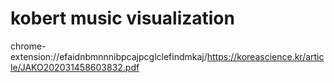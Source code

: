 # kobert music visualization


chrome-extension://efaidnbmnnnibpcajpcglclefindmkaj/https://koreascience.kr/article/JAKO202031458603832.pdf
